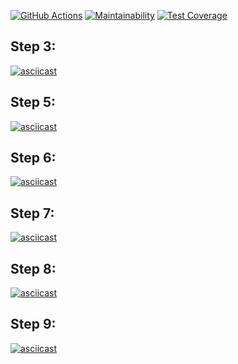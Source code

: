 [![GitHub Actions](https://github.com/Ray-Garraty/frontend-project-lvl2/workflows/Run_linter_and_tests/badge.svg)](https://github.com/Ray-Garraty/frontend-project-lvl2/actions) [![Maintainability](https://api.codeclimate.com/v1/badges/879c931256464ef64186/maintainability)](https://codeclimate.com/github/Ray-Garraty/frontend-project-lvl2/maintainability) [![Test Coverage](https://api.codeclimate.com/v1/badges/879c931256464ef64186/test_coverage)](https://codeclimate.com/github/Ray-Garraty/frontend-project-lvl2/test_coverage)

## Step 3:  
[![asciicast](https://asciinema.org/a/343504.svg)](https://asciinema.org/a/343504)

## Step 5:  
[![asciicast](https://asciinema.org/a/343614.svg)](https://asciinema.org/a/343614)

## Step 6:  
[![asciicast](https://asciinema.org/a/343829.svg)](https://asciinema.org/a/343829)

## Step 7:  
[![asciicast](https://asciinema.org/a/344290.svg)](https://asciinema.org/a/344290) 

## Step 8:  
[![asciicast](https://asciinema.org/a/344624.svg)](https://asciinema.org/a/344624)

## Step 9:  
[![asciicast](https://asciinema.org/a/344645.svg)](https://asciinema.org/a/344645)
